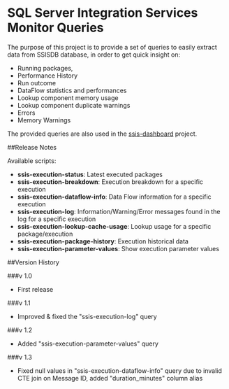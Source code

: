 SQL Server Integration Services Monitor Queries
===============================================

The purpose of this project is to provide a set of queries to easily extract data from SSISDB database, in order to get quick insight on:

* Running packages, 
* Performance History
* Run outcome
* DataFlow statistics and performances
* Lookup component memory usage
* Lookup component duplicate warnings
* Errors
* Memory Warnings

The provided queries are also used in the [ssis-dashboard](https://github.com/yorek/ssis-dashboard) project.
 
##Release Notes

Available scripts:

* **ssis-execution-status**: Latest executed packages
* **ssis-execution-breakdown**: Execution breakdown for a specific execution
* **ssis-execution-dataflow-info**: Data Flow information for a specific execution
* **ssis-execution-log**: Information/Warning/Error messages found in the log for a specific execution
* **ssis-execution-lookup-cache-usage**: Lookup usage for a specific package/execution
* **ssis-execution-package-history**: Execution historical data 
* **ssis-execution-parameter-values**: Show execution parameter values

##Version History

###v 1.0 

* First release 

###v 1.1

* Improved & fixed the "ssis-execution-log" query
 
###v 1.2

* Added "ssis-execution-parameter-values" query
 
###v 1.3

* Fixed null values in "ssis-execution-dataflow-info" query due to invalid CTE join on Message ID, added "duration_minutes" column alias


